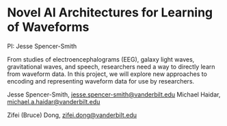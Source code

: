 # Novel AI Architectures for Learning of Waveforms
PI: Jesse Spencer-Smith  

From studies of electroencephalograms (EEG), galaxy light waves, gravitational waves, and speech, researchers need a way to directly learn from waveform data. In this project, we will explore new approaches to encoding and representing waveform data for use by researchers.

Jesse Spencer-Smith, jesse.spencer-smith@vanderbilt.edu
Michael Haidar, michael.a.haidar@vanderbilt.edu


Zifei (Bruce) Dong, zifei.dong@vanderbilt.edu
